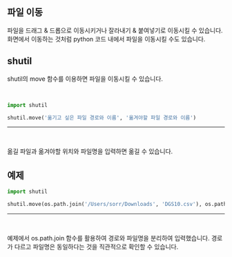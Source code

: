 <!-- [python/크롤링] 파이썬 파일 이동하기 shutil move -->

## 파일 이동

파일을 드래그 & 드롭으로 이동시키거나 잘라내기 & 붙여넣기로 이동시킬 수 있습니다.
화면에서 이동하는 것처럼 python 코드 내에서 파일을 이동시킬 수도 있습니다.

## shutil

shutil의 move 함수를 이용하면 파일을 이동시킬 수 있습니다.

<br>

<div>

~~~python
import shutil

shutil.move('옮기고 싶은 파일 경로와 이름', '옮겨야할 파일 경로와 이름')
~~~
---

</div>

<br>

옮길 파일과 옮겨야할 위치와 파일명을 입력하면 옮길 수 있습니다.

## 예제

<div>

~~~python
import shutil

shutil.move(os.path.join('/Users/sorr/Downloads', 'DGS10.csv'), os.path.join('/Users/sorr/Documents/GitHub/study/economics/bond/data', 'DGS10.csv'))
~~~
---

</div>

<br>

예제에서 os.path.join 함수를 활용하여 경로와 파일명을 분리하여 입력했습니다.
경로가 다르고 파일명은 동일하다는 것을 직관적으로 확인할 수 있습니다.